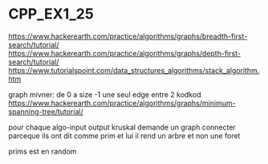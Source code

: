 # CPP_EX1_25

https://www.hackerearth.com/practice/algorithms/graphs/breadth-first-search/tutorial/
https://www.hackerearth.com/practice/algorithms/graphs/depth-first-search/tutorial/
https://www.tutorialspoint.com/data_structures_algorithms/stack_algorithm.htm

graph mivner:
de 0 a size -1
une seul edge entre 2 kodkod
https://www.hackerearth.com/practice/algorithms/graphs/minimum-spanning-tree/tutorial/

pour chaque algo-input output
kruskal demande un graph connecter parceque ils ont dit comme prim et lui il rend un arbre et non une foret

prims est en random